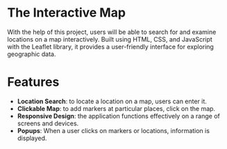 # The Interactive Map

With the help of this project, users will be able to search for and examine locations on a map interactively. Built using HTML, CSS, and JavaScript with the Leaflet library, it provides a user-friendly interface for exploring geographic data.

# Features

- **Location Search**: to locate a location on a map, users can enter it.
- **Clickable Map**: to add markers at particular places, click on the map.
- **Responsive Design**: the application functions effectively on a range of screens and devices.
- **Popups**: When a user clicks on markers or locations, information is displayed.
